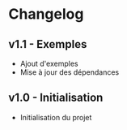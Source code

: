 # Changelog

## v1.1 - Exemples

* Ajout d'exemples
* Mise à jour des dépendances

## v1.0 - Initialisation

* Initialisation du projet
